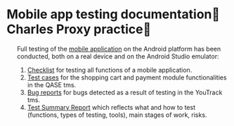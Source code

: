 # Mobile app testing documentation📲Charles Proxy practice🦄
<ul>
Full testing of the <a href="https://drive.google.com/drive/folders/1VBddlNssHo4UFfWDxxg2b2j6rzQ9Gg8_?usp=sharing">mobile application</a> on the Android platform has been conducted, both on a real device and on the Android Studio emulator:
  <ol type="1">  
  <li> <a href="https://docs.google.com/spreadsheets/d/19bYLUiO91qM7nk14qO7aNODqR7yVUMDk/edit?usp=sharing&ouid=118291960799675270050&rtpof=true&sd=true">Checklist</a> for testing all functions of a mobile application.</li> 
  <li> <a href="https://drive.google.com/file/d/1Yj0yia7-oPiErn-02NLTJ3LviuV01AKq/view?usp=sharing">Test cases</a> for the shopping cart and payment module functionalities in the QASE tms.</li> 
  <li> <a href="https://drive.google.com/file/d/1Qhw9M3WFCozu7kYyq9LR4EEWdUBNJfbc/view?usp=sharing">Bug reports</a> for bugs detected as a result of testing in the YouTrack tms.</li> 
  <li> <a href="https://docs.google.com/document/d/1aP3nYAL3-M6lPnfq-7aGyGKq8BMIbOc4DbXqsgFfZIU/edit?usp=sharing">Test Summary Report</a> which reflects what and how to test (functions, types of testing, tools), main stages of work, risks.</li>
  </ol>
</ul>
